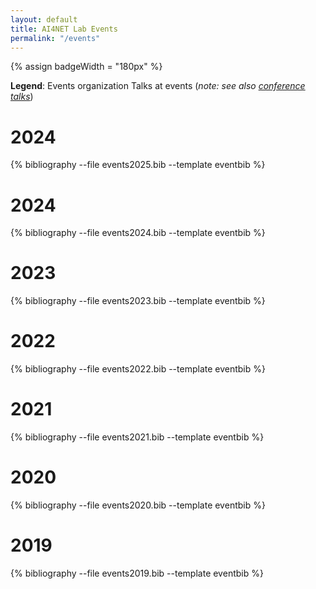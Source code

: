 ```yaml
---
layout: default
title: AI4NET Lab Events
permalink: "/events"
---
```


{% assign badgeWidth = "180px" %}

**Legend**: 
<span class="badge badge-pill btn-success" style="width: {{ badgeWidth }}"> Events organization </span>  <span class="badge badge-pill btn-primary" style="width: {{ badgeWidth }}"> Talks at events </span> (*note: see also [conference talks](publications)*) 

# 2024

{% bibliography --file events2025.bib --template eventbib %}

# 2024

{% bibliography --file events2024.bib --template eventbib %}

# 2023

{% bibliography --file events2023.bib --template eventbib %}

# 2022

{% bibliography --file events2022.bib --template eventbib %}

# 2021

{% bibliography --file events2021.bib --template eventbib %}

# 2020

{% bibliography --file events2020.bib --template eventbib %}

# 2019

{% bibliography --file events2019.bib --template eventbib %}


